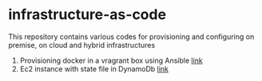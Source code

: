 # infrastructure-as-code
This repository contains various codes for provisioning and configuring on premise, on cloud and hybrid infrastructures

1. Provisioning docker in a vragrant box using Ansible  [link](https://github.com/octopus237/infrastructure-as-code/tree/main/deploy-docker)
2. Ec2 instance with state file in DynamoDb [link](https://github.com/octopus237/infrastructure-as-code/tree/main/aws-ec2)
